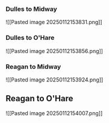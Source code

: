 ### Dulles to Midway
![[Pasted image 20250112153831.png]]

### Dulles to O'Hare
![[Pasted image 20250112153856.png]]

### Reagan to Midway
![[Pasted image 20250112153924.png]]

## Reagan to O'Hare
![[Pasted image 20250112154007.png]]